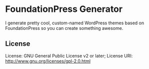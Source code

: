 # FoundationPress Generator

I generate pretty cool, custom-named WordPress themes based on FoundationPress so you can create something awesome.

## License
License: GNU General Public License v2 or later;
License URI: http://www.gnu.org/licenses/gpl-2.0.html